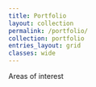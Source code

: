 ```yaml
---
title: Portfolio
layout: collection
permalink: /portfolio/
collection: portfolio
entries_layout: grid
classes: wide
---
```


Areas of interest
